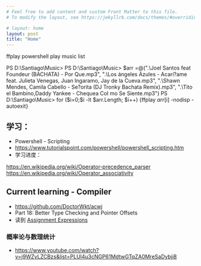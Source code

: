```yaml
---
# Feel free to add content and custom Front Matter to this file.
# To modify the layout, see https://jekyllrb.com/docs/themes/#overriding-theme-defaults

# layout: home
layout: post
title: "Home"
---
```


ffplay powershell play music list

PS D:\Santiago\Music>
PS D:\Santiago\Music> $arr =@(".\Joel Santos feat Foundeur (BACHATA) - Por Que.mp3", ".\Los ángeles Azules - Acarí?ame feat. Julieta Venegas, Juan Ingaramo, Jay de la Cueva.mp3", ".\Shawn Mendes, Camila Cabello - Se?orita (DJ Tronky Bachata Remix).mp3", ".\Tito el Bambino,Daddy Yankee - Chequea CoI mo Se Siente.mp3")
PS D:\Santiago\Music> for ($i=0;$i -lt $arr.Length; $i++) {ffplay $arr[$i] -nodisp -autoexit}



## 学习：
* Powershell - Scripting
* https://www.tutorialspoint.com/powershell/powershell_scripting.htm
* 学习进度：




https://en.wikipedia.org/wiki/Operator-precedence_parser
https://en.wikipedia.org/wiki/Operator_associativity


## Current learning - Compiler
* https://github.com/DoctorWkt/acwj
* Part 18: Better Type Checking and Pointer Offsets
* 读到  [Assignment Expressions](https://github.com/DoctorWkt/acwj/blob/master/18_Lvalues_Revisited/Readme.md#extending-our-notion-of-lvalues)

### 概率论与数理统计 

  * https://www.youtube.com/watch?v=j9WZyLZCBzs&list=PLUl4u3cNGP61MdtwGTqZA0MreSaDybji8
